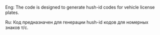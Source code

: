 Eng:
The code is designed to generate hush-id codes for vehicle license plates.

Ru:
Код предназначен для генерации hush-id кодов для номерных знаков т/с.
